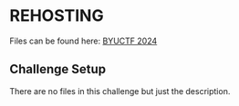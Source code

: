 # REHOSTING

Files can be found here: [BYUCTF 2024](https://github.com/BYU-CSA/BYUCTF-2024-Public/blob/main/osint/petrol-head)

## Challenge Setup
There are no files in this challenge but just the description.